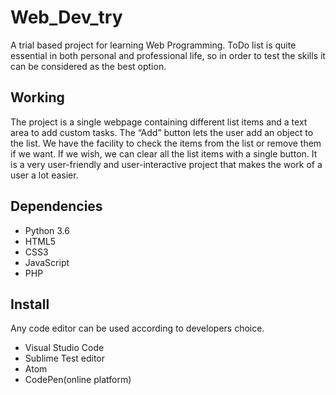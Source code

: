 # Web_Dev_try

A trial based project for learning Web Programming. ToDo list is quite essential in both personal and professional life, so in order to test the skills it can be considered as the best option.

## Working

The project is a single webpage containing different list items and a text area to add custom tasks. The “Add” button lets the user add an object to the list. We have the facility to check the items from the list or remove them if we want. If we wish, we can clear all the list items with a single button. It is a very user-friendly and user-interactive project that makes the work of a user a lot easier.

## Dependencies

- Python 3.6
- HTML5
- CSS3
- JavaScript
- PHP

## Install
Any code editor can be used according to developers choice.
- Visual Studio Code
- Sublime Test editor
- Atom
- CodePen(online platform)


